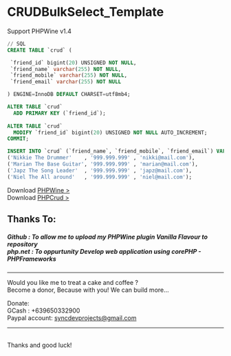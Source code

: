# CRUDBulkSelect_Template
Support PHPWine v1.4

```SQL
// SQL 
CREATE TABLE `crud` (

 `friend_id` bigint(20) UNSIGNED NOT NULL,
 `friend_name` varchar(255) NOT NULL,
 `friend_mobile` varchar(255) NOT NULL,
 `friend_email` varchar(255) NOT NULL

) ENGINE=InnoDB DEFAULT CHARSET=utf8mb4;

ALTER TABLE `crud`
  ADD PRIMARY KEY (`friend_id`);
  
ALTER TABLE `crud`
  MODIFY `friend_id` bigint(20) UNSIGNED NOT NULL AUTO_INCREMENT;
COMMIT;
```

```SQL
INSERT INTO `crud` (`friend_name`, `friend_mobile`, `friend_email`) VALUES
('Nikkie The Drummer'    , '999.999.999' , 'nikki@mail.com'),
('Marian The Base Guitar', '999.999.999' , 'marian@mail.com'),
('Japz The Song Leader'  , '999.999.999' , 'japz@mail.com'),
('Niel The All around'   , '999.999.999' , 'niel@mail.com');
```

Download <a href="https://github.com/nielsofficeofficial/PHPWine"> PHPWine > </a> <br />
Download <a href="https://github.com/nielsofficeofficial/PHPCrud"> PHPCrud > </a>

<h2>Thanks To:</h2>
<h5>
Github : To allow me to upload my PHPWine plugin Vanilla Flavour to repository<br /> 
php.net : To oppurtunity Develop web application using corePHP - PHPFrameworks<br />
</h5>


<hr />
Would you like me to treat a cake and coffee ? <br />
Become a donor, Because with you! We can build more... 

Donate: <br />
GCash : +639650332900 <br /> 
Paypal account: syncdevprojects@gmail.com
<hr />
<br />
Thanks and good luck! 
